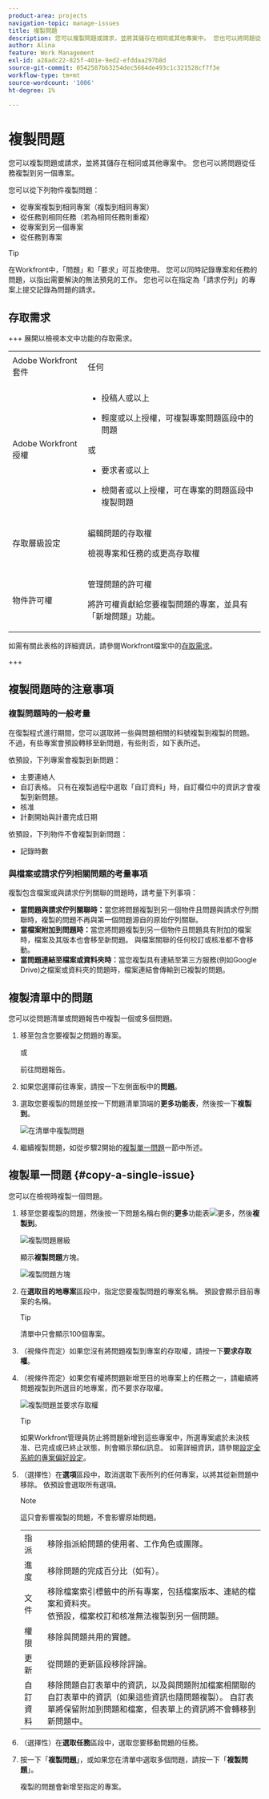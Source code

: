 ```yaml
---
product-area: projects
navigation-topic: manage-issues
title: 複製問題
description: 您可以複製問題或請求，並將其儲存在相同或其他專案中。 您也可以將問題從任務複製到另一個專案。
author: Alina
feature: Work Management
exl-id: a28adc22-825f-401e-9ed2-efddaa297b8d
source-git-commit: 0542587bb3254dec5664de493c1c321528cf7f3e
workflow-type: tm+mt
source-wordcount: '1006'
ht-degree: 1%

---
```


# 複製問題

<!--Audited: 08/2025-->

您可以複製問題或請求，並將其儲存在相同或其他專案中。 您也可以將問題從任務複製到另一個專案。

您可以從下列物件複製問題：

* 從專案複製到相同專案（複製到相同專案）
* 從任務到相同任務（若為相同任務則重複）
* 從專案到另一個專案
* 從任務到專案

>[!TIP]
>
>在Workfront中，「問題」和「要求」可互換使用。 您可以同時記錄專案和任務的問題，以指出需要解決的無法預見的工作。 您也可以在指定為「請求佇列」的專案上提交記錄為問題的請求。

## 存取需求

+++ 展開以檢視本文中功能的存取需求。

<table style="table-layout:auto"> 
 <col> 
 <col> 
 <tbody> 
  <tr> 
   <td role="rowheader">Adobe Workfront套件</td> 
   <td> <p>任何</p> </td> 
  </tr> 
  <tr> 
   <td role="rowheader">Adobe Workfront授權</td> 
   <td> 
   <ul><li><p>投稿人或以上</p> </li>
   <li><p>輕度或以上授權，可複製專案問題區段中的問題</p></li></ul>
   或
   <ul><li><p>要求者或以上</p> </li>
   <li><p>檢閱者或以上授權，可在專案的問題區段中複製問題</p></li></ul> </td> 
  </tr> 
  <tr> 
   <td role="rowheader">存取層級設定</td> 
   <td> <p>編輯問題的存取權</p> <p>檢視專案和任務的或更高存取權</p> </td> 
  </tr> 
  <tr> 
   <td role="rowheader">物件許可權</td> 
   <td> <p>管理問題的許可權</p> <p>將許可權貢獻給您要複製問題的專案，並具有「新增問題」功能。</p></td> 
  </tr> 
 </tbody> 
</table>

如需有關此表格的詳細資訊，請參閱Workfront檔案中的[存取需求](/help/quicksilver/administration-and-setup/add-users/access-levels-and-object-permissions/access-level-requirements-in-documentation.md)。

+++

<!--Old:

<table style="table-layout:auto"> 
 <col> 
 <col> 
 <tbody> 
  <tr> 
   <td role="rowheader">Adobe Workfront plan*</td> 
   <td> <p>Any</p> </td> 
  </tr> 
  <tr> 
   <td role="rowheader">Adobe Workfront license*</td> 
   <td> <p>Request or higher</p> <p>Review or higher license to copy an issue in the Issues section of a project.</p> </td> 
  </tr> 
  <tr> 
   <td role="rowheader">Access level*</td> 
   <td> <p>Edit access to Issues</p> <p>View or higher access to Projects and Tasks</p> <p>Note: If you still don't have access, ask your Workfront administrator if they set additional restrictions in your access level. For information about access to issues in your Access Level, see <a href="../../../administration-and-setup/add-users/configure-and-grant-access/grant-access-issues.md" class="MCXref xref">Grant access to issues</a>. For information on how a Workfront administrator can change your access level, see <a href="../../../administration-and-setup/add-users/configure-and-grant-access/create-modify-access-levels.md" class="MCXref xref">Create or modify custom access levels</a>. </p> </td> 
  </tr> 
  <tr> 
   <td role="rowheader">Object permissions</td> 
   <td> <p>Manage permissions to the issue</p> <p>Contribute permissions to the item where you are copying the issue to with the ability to Add Issues.</p> <p> For information about granting permissions to issues, see <a href="../../../workfront-basics/grant-and-request-access-to-objects/share-an-issue.md" class="MCXref xref">Share an issue </a></p> <p>For information on requesting additional permissions, see <a href="../../../workfront-basics/grant-and-request-access-to-objects/request-access.md" class="MCXref xref">Request access to objects </a>.</p> </td> 
  </tr> 
 </tbody> 
</table>-->

## 複製問題時的注意事項

### 複製問題時的一般考量

在復製程式進行期間，您可以選取將一些與問題相關的料號複製到複製的問題。 不過，有些專案會預設轉移至新問題，有些則否，如下表所述。

依預設，下列專案會複製到新問題：

* 主要連絡人
* 自訂表格。 只有在複製過程中選取「自訂資料」時，自訂欄位中的資訊才會複製到新問題。
* 核准
* 計劃開始與計畫完成日期

依預設，下列物件不會複製到新問題：

* 記錄時數

### 與檔案或請求佇列相關問題的考量事項

複製包含檔案或與請求佇列關聯的問題時，請考量下列事項：

* **當問題與請求佇列關聯時：**&#x200B;當您將問題複製到另一個物件且問題與請求佇列關聯時，複製的問題不再與第一個問題源自的原始佇列關聯。
* **當檔案附加到問題時：**&#x200B;當您將問題複製到另一個物件且問題具有附加的檔案時，檔案及其版本也會移至新問題。 與檔案關聯的任何校訂或核准都不會移動。
* **當問題連結至檔案或資料夾時：**&#x200B;當您複製具有連結至第三方服務(例如Google Drive)之檔案或資料夾的問題時，檔案連結會傳輸到已複製的問題。

## 複製清單中的問題

您可以從問題清單或問題報告中複製一個或多個問題。

1. 移至包含您要複製之問題的專案。

   或

   前往問題報告。

1. 如果您選擇前往專案，請按一下左側面板中的&#x200B;**問題**。
1. 選取您要複製的問題並按一下問題清單頂端的&#x200B;**更多功能表**，然後按一下&#x200B;**複製到**。

   ![在清單中複製問題](assets/copy-issue-in-list-nwe-350x169.png)

1. 繼續複製問題，如從步驟2開始的[複製單一問題](#copy-a-single-issue)一節中所述。

   <!--
   <MadCap:conditionalText data-mc-conditions="QuicksilverOrClassic.Draft mode">
   (NOTE: ensure step number stays accurate)
   </MadCap:conditionalText>
   -->

## 複製單一問題 {#copy-a-single-issue}

您可以在檢視時複製一個問題。

1. 移至您要複製的問題，然後按一下問題名稱右側的&#x200B;**更多**&#x200B;功能表![更多](assets/more-icon.png)，然後&#x200B;**複製到**。

   ![複製問題層級](assets/nwe-copy-at-issue-level-highlighted-350x580.png)

   顯示&#x200B;**複製問題**&#x200B;方塊。

   ![複製問題方塊](assets/copy-issue-box-nwe-350x285.png)

1. 在&#x200B;**選取目的地專案**&#x200B;區段中，指定您要複製問題的專案名稱。 預設會顯示目前專案的名稱。

   >[!TIP]
   >
   >清單中只會顯示100個專案。

1. （視條件而定）如果您沒有將問題複製到專案的存取權，請按一下&#x200B;**要求存取權**。
1. （視條件而定）如果您有權將問題新增至目的地專案上的任務之一，請繼續將問題複製到所選目的地專案，而不要求存取權。

   ![複製問題並要求存取權](assets/copy-issue-request-access-from-project-nwe-350x125.png)

   >[!TIP]
   >
   >如果Workfront管理員防止將問題新增到這些專案中，所選專案處於未決核准、已完成或已終止狀態，則會顯示類似訊息。 如需詳細資訊，請參閱[設定全系統的專案偏好設定](../../../administration-and-setup/set-up-workfront/configure-system-defaults/set-project-preferences.md)。

1. （選擇性）在&#x200B;**選項**&#x200B;區段中，取消選取下表所列的任何專案，以將其從新問題中移除。 依預設會選取所有選項。

   >[!NOTE]
   >
   >這只會影響複製的問題，不會影響原始問題。

   <table style="table-layout:auto"> 
    <col> 
    <col> 
    <tbody> 
     <tr> 
      <td role="rowheader">指派</td> 
      <td>移除指派給問題的使用者、工作角色或團隊。</td> 
     </tr> 
     <tr> 
      <td role="rowheader">進度</td> 
      <td>移除問題的完成百分比（如有）。</td> 
     </tr> 
     <tr> 
      <td role="rowheader">文件</td> 
      <td><span style="line-height: 1.5;">移除檔案索引標籤中的所有專案，包括檔案版本、連結的檔案和資料夾。</span> <br>依預設，檔案校訂和核准無法複製到另一個問題。</td> 
     </tr> 
     <tr> 
      <td role="rowheader">權限</td> 
      <td>移除與問題共用的實體。 </td> 
     </tr> 
     <tr> 
      <td role="rowheader">更新</td> 
      <td>從問題的更新區段移除評論。</td> 
     </tr> 
     <tr> 
      <td role="rowheader">自訂資料</td> 
      <td>移除問題自訂表單中的資訊，以及與問題附加檔案相關聯的自訂表單中的資訊（如果這些資訊也隨問題複製）。 自訂表單將保留附加到問題和檔案，但表單上的資訊將不會轉移到新問題中。 </td> 
     </tr> 
    </tbody> 
   </table>

1. （選擇性）在&#x200B;**選取任務**&#x200B;區段中，選取您要移動問題的任務。
1. 按一下「**複製問題**」，或如果您在清單中選取多個問題，請按一下「**複製問題**」。

   複製的問題會新增至指定的專案。



